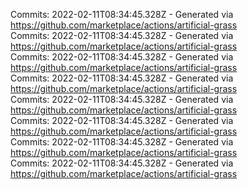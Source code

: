 Commits: 2022-02-11T08:34:45.328Z - Generated via https://github.com/marketplace/actions/artificial-grass
<br>
Commits: 2022-02-11T08:34:45.328Z - Generated via https://github.com/marketplace/actions/artificial-grass
<br>
Commits: 2022-02-11T08:34:45.328Z - Generated via https://github.com/marketplace/actions/artificial-grass
<br>
Commits: 2022-02-11T08:34:45.328Z - Generated via https://github.com/marketplace/actions/artificial-grass
<br>
Commits: 2022-02-11T08:34:45.328Z - Generated via https://github.com/marketplace/actions/artificial-grass
<br>
Commits: 2022-02-11T08:34:45.328Z - Generated via https://github.com/marketplace/actions/artificial-grass
<br>
Commits: 2022-02-11T08:34:45.328Z - Generated via https://github.com/marketplace/actions/artificial-grass
<br>
Commits: 2022-02-11T08:34:45.328Z - Generated via https://github.com/marketplace/actions/artificial-grass
<br>
